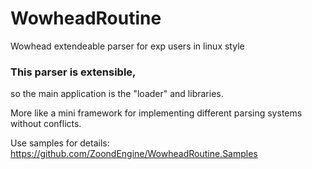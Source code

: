 # WowheadRoutine
Wowhead extendeable parser for exp users in linux style

### This parser is extensible, 
so the main application is the "loader" and libraries. 

More like a mini framework for implementing different parsing systems without conflicts.

Use samples for details: <https://github.com/ZoondEngine/WowheadRoutine.Samples>
